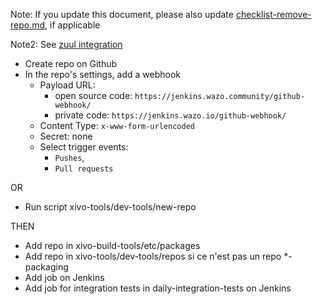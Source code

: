 Note: If you update this document, please also update [checklist-remove-repo.md](checklist-remove-repo.md), if applicable

Note2: See [zuul integration](zuul.md)

- Create repo on Github
- In the repo's settings, add a webhook
  - Payload URL:
    - open source code: `https://jenkins.wazo.community/github-webhook/`
    - private code: `https://jenkins.wazo.io/github-webhook/`
  - Content Type: `x-www-form-urlencoded`
  - Secret: none
  - Select trigger events:
    - `Pushes`,
    - `Pull requests`

OR

- Run script xivo-tools/dev-tools/new-repo

THEN

- Add repo in xivo-build-tools/etc/packages
- Add repo in xivo-tools/dev-tools/repos si ce n'est pas un repo \*-packaging
- Add job on Jenkins
- Add job for integration tests in daily-integration-tests on Jenkins
